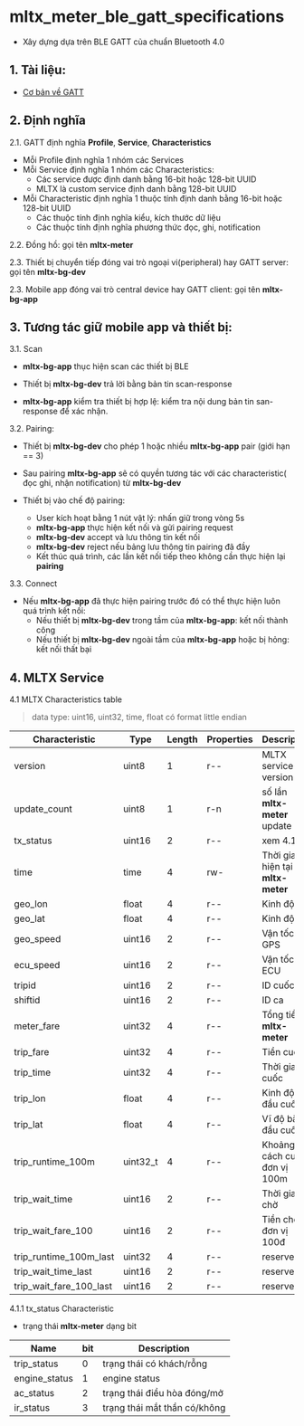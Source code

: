 # mltx_meter_ble_gatt_specifications

* Xây dựng dựa trên BLE GATT của chuẩn Bluetooth 4.0

## 1. Tài liệu:

* [Cơ bản về GATT](https://learn.adafruit.com/introduction-to-bluetooth-low-energy/gatt)

## 2. Định nghĩa

2.1. GATT định nghĩa **Profile**, **Service**, **Characteristics**
* Mỗi Profile định nghĩa 1 nhóm các Services
* Mỗi Service định nghĩa 1 nhóm các Characteristics:
  * Các service được định danh bằng 16-bit hoặc 128-bit UUID
  * MLTX là custom service định danh bằng 128-bit UUID
* Mỗi Characteristic định nghĩa 1 thuộc tính định danh bằng 16-bit hoặc 128-bit UUID
  * Các thuộc tính định nghĩa kiểu, kích thước dữ liệu
  * Các thuộc tính định nghĩa phương thức đọc, ghi, notification

2.2. Đồng hồ: gọi tên **mltx-meter**

2.3. Thiết bị chuyển tiếp đóng vai trò ngoại vi(peripheral) hay GATT server: gọi tên **mltx-bg-dev**

2.3. Mobile app đóng vai trò central device hay GATT client: gọi tên **mltx-bg-app**

## 3. Tương tác giữ mobile app và thiết bị:

3.1. Scan

* **mltx-bg-app** thục hiện scan các thiết bị BLE

* Thiết bị **mltx-bg-dev** trả lời bằng bản tin scan-response

* **mltx-bg-app** kiểm tra thiết bị hợp lệ: kiểm tra nội dung bản tin san-response để xác nhận.

3.2. Pairing:

* Thiết bị **mltx-bg-dev** cho phép 1 hoặc nhiều **mltx-bg-app** pair (giới hạn == 3)

* Sau pairing **mltx-bg-app** sẽ có quyền tương tác với các characteristic( đọc ghi, nhận notification) từ **mltx-bg-dev**

* Thiết bị vào chế độ pairing:
    * User kích hoạt bằng 1 nút vật lý: nhấn giữ trong vòng 5s
    * **mltx-bg-app** thực hiện kết nối và gửi pairing request
    * **mltx-bg-dev** accept và lưu thông tin kết nối
    * **mltx-bg-dev** reject nếu bảng lưu thông tin pairing đã đầy
    * Kết thúc quá trình, các lần kết nối tiếp theo không cần thực hiện lại **pairing**

3.3. Connect

* Nếu **mltx-bg-app** đã thực hiện pairing trước đó có thể thực hiện luôn quá trình kết nối:
    * Nếu thiết bị **mltx-bg-dev** trong tầm của **mltx-bg-app**: kết nối thành công
    * Nếu thiết bị **mltx-bg-dev** ngoài tầm của **mltx-bg-app** hoặc bị hỏng: kết nối thất bại

## 4. MLTX Service

4.1 MLTX Characteristics table

> data type: uint16, uint32, time, float có format little endian

Characteristic | Type | Length | Properties | Description | UUID
--- | --- | --- | --- | --- | ---
version | uint8 | 1 | r-- | MLTX service version
update_count | uint8 | 1 | r-n | số lần **mltx-meter** update data
tx_status | uint16 | 2 | r-- | xem 4.1.1
time | time | 4 | rw- | Thời gian hiện tại **mltx-meter**
geo_lon | float | 4 | r-- | Kinh độ
geo_lat | float | 4 | r-- | Kinh độ
geo_speed | uint16 | 2 | r-- | Vận tốc GPS
ecu_speed | uint16 | 2 | r-- | Vận tốc ECU
tripid | uint16 | 2 | r-- | ID cuốc
shiftid | uint16 | 2 | r-- | ID ca
meter_fare | uint32 | 4 | r-- | Tổng tiền **mltx-meter**
trip_fare | uint32 | 4 | r-- | Tiền cuốc
trip_time | uint32 | 4 | r-- | Thời gian cuốc
trip_lon | float | 4 | r-- | Kinh độ bắt đầu cuốc
trip_lat | float | 4 | r-- | Vĩ độ bắt đầu cuốc
trip_runtime_100m | uint32_t | 4 | r-- | Khoảng cách cuốc đơn vị 100m
trip_wait_time | uint16 | 2 | r-- | Thời gian chờ
trip_wait_fare_100 | uint16 | 2 | r-- |  Tiền chờ đơn vị 100đ
trip_runtime_100m_last | uint32 | 4 | r-- | reserved
trip_wait_time_last | uint16 | 2 | r-- | reserved
trip_wait_fare_100_last | uint16 | 2 | r-- | reserved

4.1.1 tx_status Characteristic

  * trạng thái **mltx-meter** dạng bit

  | Name | bit | Description
  --- | --- | ---
  trip_status | 0 | trạng thái có khách/rỗng
  engine_status | 1 | engine status
  ac_status | 2 | trạng thái điều hòa đóng/mở
  ir_status | 3 | trạng thái mắt thần có/không